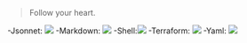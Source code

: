  > Follow your heart.

 -Jsonnet: ![](https://github.com/litvinenkoceo/litvinenkoceo/blob/main/jsonnet.png)
-Markdown: ![](https://github.com/litvinenkoceo/litvinenkoceo/blob/main/md.png)
-Shell:![](https://github.com/litvinenkoceo/litvinenkoceo/blob/main/sh.png)
-Terraform: ![](https://github.com/litvinenkoceo/litvinenkoceo/blob/main/terra.png)
-Yaml: ![](https://github.com/litvinenkoceo/litvinenkoceo/blob/main/yaml.png)
